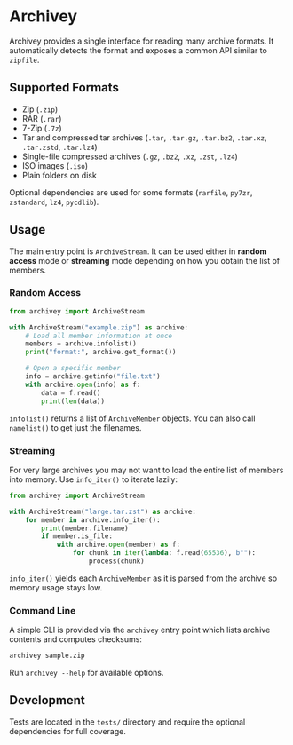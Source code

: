 # Archivey

Archivey provides a single interface for reading many archive formats. It
automatically detects the format and exposes a common API similar to
`zipfile`.

## Supported Formats

- Zip (`.zip`)
- RAR (`.rar`)
- 7-Zip (`.7z`)
- Tar and compressed tar archives (`.tar`, `.tar.gz`, `.tar.bz2`, `.tar.xz`,
  `.tar.zstd`, `.tar.lz4`)
- Single-file compressed archives (`.gz`, `.bz2`, `.xz`, `.zst`, `.lz4`)
- ISO images (`.iso`)
- Plain folders on disk

Optional dependencies are used for some formats (`rarfile`, `py7zr`,
`zstandard`, `lz4`, `pycdlib`).

## Usage

The main entry point is `ArchiveStream`. It can be used either in **random
access** mode or **streaming** mode depending on how you obtain the list of
members.

### Random Access

```python
from archivey import ArchiveStream

with ArchiveStream("example.zip") as archive:
    # Load all member information at once
    members = archive.infolist()
    print("format:", archive.get_format())

    # Open a specific member
    info = archive.getinfo("file.txt")
    with archive.open(info) as f:
        data = f.read()
        print(len(data))
```

`infolist()` returns a list of `ArchiveMember` objects. You can also call
`namelist()` to get just the filenames.

### Streaming

For very large archives you may not want to load the entire list of members
into memory. Use `info_iter()` to iterate lazily:

```python
from archivey import ArchiveStream

with ArchiveStream("large.tar.zst") as archive:
    for member in archive.info_iter():
        print(member.filename)
        if member.is_file:
            with archive.open(member) as f:
                for chunk in iter(lambda: f.read(65536), b""):
                    process(chunk)
```

`info_iter()` yields each `ArchiveMember` as it is parsed from the archive so
memory usage stays low.

### Command Line

A simple CLI is provided via the `archivey` entry point which lists archive
contents and computes checksums:

```bash
archivey sample.zip
```

Run `archivey --help` for available options.

## Development

Tests are located in the `tests/` directory and require the optional
dependencies for full coverage.

